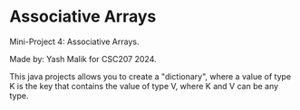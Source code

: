 Associative Arrays
==================

Mini-Project 4: Associative Arrays.

Made by: Yash Malik for CSC207 2024.

This java projects allows you to create a "dictionary", where a value of type K is the key
that contains the value of type V, where K and V can be any type.
